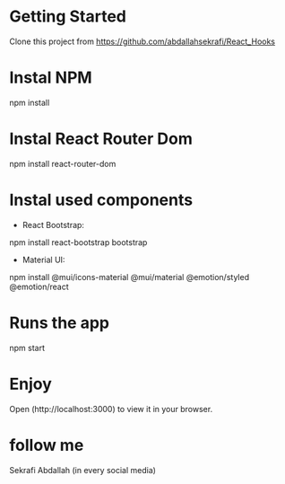 # Getting Started

Clone this project from https://github.com/abdallahsekrafi/React_Hooks

# Instal NPM

npm install

# Instal React Router Dom

npm install react-router-dom

# Instal used components

   - React Bootstrap:

npm install react-bootstrap bootstrap

   - Material UI:

npm install @mui/icons-material @mui/material @emotion/styled @emotion/react

# Runs the app

npm start

# Enjoy

Open (http://localhost:3000) to view it in your browser.

# follow me

Sekrafi Abdallah (in every social media)